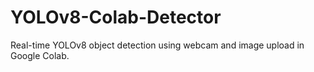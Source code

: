 # YOLOv8-Colab-Detector
Real-time YOLOv8 object detection using webcam and image upload in Google Colab.
